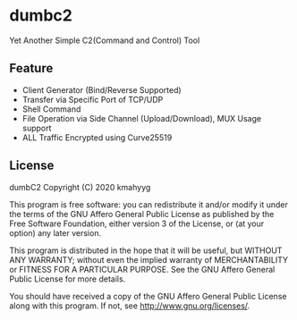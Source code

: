 # dumbc2

Yet Another Simple C2(Command and Control) Tool

## Feature

- Client Generator (Bind/Reverse Supported)
- Transfer via Specific Port of TCP/UDP
- Shell Command
- File Operation via Side Channel (Upload/Download), MUX Usage support
- ALL Traffic Encrypted using Curve25519

## License

 dumbC2
 Copyright (C) 2020  kmahyyg
 
 This program is free software: you can redistribute it and/or modify
 it under the terms of the GNU Affero General Public License as published by
 the Free Software Foundation, either version 3 of the License, or
 (at your option) any later version.
 
 This program is distributed in the hope that it will be useful,
 but WITHOUT ANY WARRANTY; without even the implied warranty of
 MERCHANTABILITY or FITNESS FOR A PARTICULAR PURPOSE.  See the
 GNU Affero General Public License for more details.
 
 You should have received a copy of the GNU Affero General Public License
 along with this program.  If not, see <http://www.gnu.org/licenses/>.

